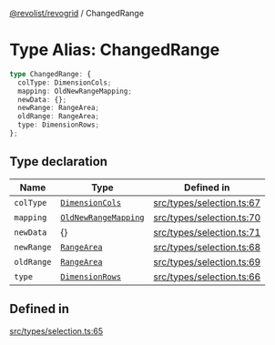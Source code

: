 [@revolist/revogrid](README.md) / ChangedRange

# Type Alias: ChangedRange

```ts
type ChangedRange: {
  colType: DimensionCols;
  mapping: OldNewRangeMapping;
  newData: {};
  newRange: RangeArea;
  oldRange: RangeArea;
  type: DimensionRows;
};
```

## Type declaration

| Name | Type | Defined in |
| ------ | ------ | ------ |
| `colType` | [`DimensionCols`](TypeAlias.DimensionCols.md) | [src/types/selection.ts:67](https://github.com/revolist/revogrid/blob/2ea7abe619348281bd56e0a8ea657ffef9c19154/src/types/selection.ts#L67) |
| `mapping` | [`OldNewRangeMapping`](TypeAlias.OldNewRangeMapping.md) | [src/types/selection.ts:70](https://github.com/revolist/revogrid/blob/2ea7abe619348281bd56e0a8ea657ffef9c19154/src/types/selection.ts#L70) |
| `newData` | \{\} | [src/types/selection.ts:71](https://github.com/revolist/revogrid/blob/2ea7abe619348281bd56e0a8ea657ffef9c19154/src/types/selection.ts#L71) |
| `newRange` | [`RangeArea`](TypeAlias.RangeArea.md) | [src/types/selection.ts:68](https://github.com/revolist/revogrid/blob/2ea7abe619348281bd56e0a8ea657ffef9c19154/src/types/selection.ts#L68) |
| `oldRange` | [`RangeArea`](TypeAlias.RangeArea.md) | [src/types/selection.ts:69](https://github.com/revolist/revogrid/blob/2ea7abe619348281bd56e0a8ea657ffef9c19154/src/types/selection.ts#L69) |
| `type` | [`DimensionRows`](TypeAlias.DimensionRows.md) | [src/types/selection.ts:66](https://github.com/revolist/revogrid/blob/2ea7abe619348281bd56e0a8ea657ffef9c19154/src/types/selection.ts#L66) |

## Defined in

[src/types/selection.ts:65](https://github.com/revolist/revogrid/blob/2ea7abe619348281bd56e0a8ea657ffef9c19154/src/types/selection.ts#L65)
